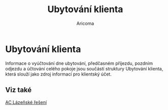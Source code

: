 ﻿---
    title: "Ubytování klienta"
    author: Aricoma
    ms.date: 04/30/2018
    ms.topic: article
    ms.prod: dynamics-nav-2017
    ms.contentlocale: cs-cz
    ms.lasthandoff: 04/30/2018
---

# Ubytování klienta

Informace o vyúčtování dne ubytování, předčasném příjezdu, pozdním odjezdu a účtování celého pokoje jsou součástí struktury Ubytování klienta, která slouží jako zdroj informací pro klientský účet. 


## <a name="see-also"></a>Viz také
[AC Lázeňské řešení](spa-solution.md)